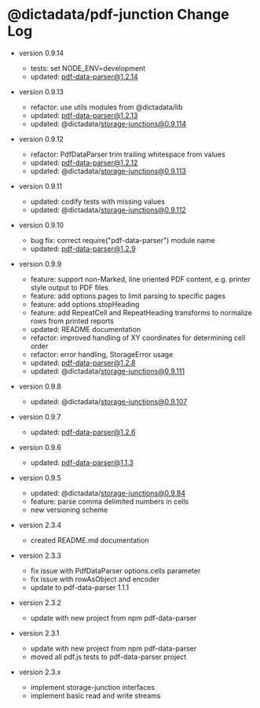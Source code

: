 # @dictadata/pdf-junction Change Log

- version 0.9.14
  - tests: set NODE_ENV=development
  - updated: pdf-data-parser@1.2.14
- version 0.9.13
  - refactor: use utils modules from @dictadata/lib
  - updated: pdf-data-parser@1.2.13
  - updated: @dictadata/storage-junctions@0.9.114
- version 0.9.12
  - refactor: PdfDataParser trim trailing whitespace from values
  - updated: pdf-data-parser@1.2.12
  - updated: @dictadata/storage-junctions@0.9.113
- version 0.9.11
  - updated: codify tests with missing values
  - updated: @dictadata/storage-junctions@0.9.112
- version 0.9.10
  - bug fix: correct require("pdf-data-parser") module name
  - updated: pdf-data-parser@1.2.9
- version 0.9.9
  - feature: support non-Marked, line oriented PDF content, e.g. printer style output to PDF files
  - feature: add options.pages to limit parsing to specific pages
  - feature: add options.stopHeading
  - feature: add RepeatCell and RepeatHeading transforms to normalize rows from printed reports
  - updated: README documentation
  - refactor: improved handling of XY coordinates for determining cell order
  - refactor: error handling, StorageError usage
  - updated: pdf-data-parser@1.2.8
  - updated: @dictadata/storage-junctions@0.9.111
- version 0.9.8
  - updated: @dictadata/storage-junctions@0.9.107
- version 0.9.7
  - updated: pdf-data-parser@1.2.6
- version 0.9.6
  - updated: pdf-data-parser@1.1.3
- version 0.9.5
  - updated: @dictadata/storage-junctions@0.9.84
  - feature: parse comma delimited numbers in cells
  - new versioning scheme

- version 2.3.4
  - created README.md documentation
- version 2.3.3
  - fix issue with PdfDataParser options.cells parameter
  - fix issue with rowAsObject and encoder
  - update to pdf-data-parser 1.1.1
- version 2.3.2
  - update with new project from npm pdf-data-parser
- version 2.3.1
  - update with new project from npm pdf-data-parser
  - moved all pdf.js tests to pdf-data-parser project
- version 2.3.x
  - implement storage-junction interfaces
  - implement basic read and write streams
